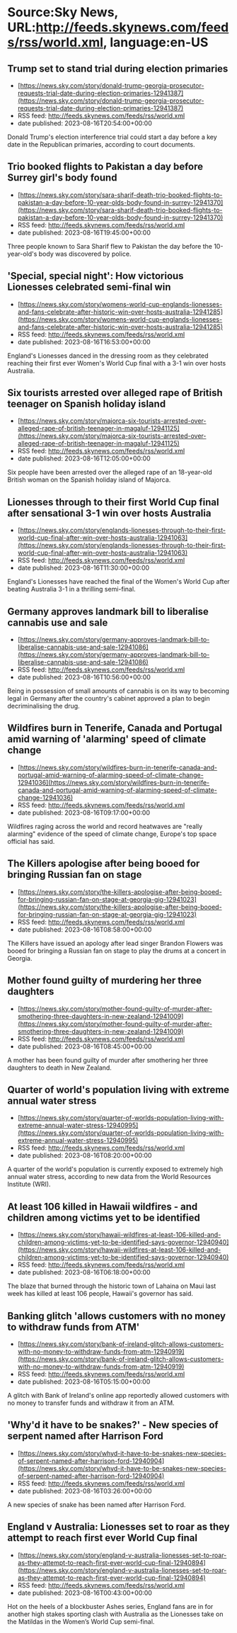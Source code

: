 # Source:Sky News, URL:http://feeds.skynews.com/feeds/rss/world.xml, language:en-US

## Trump set to stand trial during election primaries
 - [https://news.sky.com/story/donald-trump-georgia-prosecutor-requests-trial-date-during-election-primaries-12941387](https://news.sky.com/story/donald-trump-georgia-prosecutor-requests-trial-date-during-election-primaries-12941387)
 - RSS feed: http://feeds.skynews.com/feeds/rss/world.xml
 - date published: 2023-08-16T20:54:00+00:00

Donald Trump's election interference trial could start a day before a key date in the Republican primaries, according to court documents.

## Trio booked flights to Pakistan a day before Surrey girl's body found
 - [https://news.sky.com/story/sara-sharif-death-trio-booked-flights-to-pakistan-a-day-before-10-year-olds-body-found-in-surrey-12941370](https://news.sky.com/story/sara-sharif-death-trio-booked-flights-to-pakistan-a-day-before-10-year-olds-body-found-in-surrey-12941370)
 - RSS feed: http://feeds.skynews.com/feeds/rss/world.xml
 - date published: 2023-08-16T19:45:00+00:00

Three people known to Sara Sharif flew to Pakistan the day before the 10-year-old's body was discovered by police.

## 'Special, special night': How victorious Lionesses celebrated semi-final win
 - [https://news.sky.com/story/womens-world-cup-englands-lionesses-and-fans-celebrate-after-historic-win-over-hosts-australia-12941285](https://news.sky.com/story/womens-world-cup-englands-lionesses-and-fans-celebrate-after-historic-win-over-hosts-australia-12941285)
 - RSS feed: http://feeds.skynews.com/feeds/rss/world.xml
 - date published: 2023-08-16T16:53:00+00:00

England's Lionesses danced in the dressing room as they celebrated reaching their first ever Women's World Cup final with a 3-1 win over hosts Australia.

## Six tourists arrested over alleged rape of British teenager on Spanish holiday island
 - [https://news.sky.com/story/majorca-six-tourists-arrested-over-alleged-rape-of-british-teenager-in-magaluf-12941125](https://news.sky.com/story/majorca-six-tourists-arrested-over-alleged-rape-of-british-teenager-in-magaluf-12941125)
 - RSS feed: http://feeds.skynews.com/feeds/rss/world.xml
 - date published: 2023-08-16T12:05:00+00:00

Six people have been arrested over the alleged rape of an 18-year-old British woman on the Spanish holiday island of Majorca.

## Lionesses through to their first World Cup final after sensational 3-1 win over hosts Australia
 - [https://news.sky.com/story/englands-lionesses-through-to-their-first-world-cup-final-after-win-over-hosts-australia-12941063](https://news.sky.com/story/englands-lionesses-through-to-their-first-world-cup-final-after-win-over-hosts-australia-12941063)
 - RSS feed: http://feeds.skynews.com/feeds/rss/world.xml
 - date published: 2023-08-16T11:30:00+00:00

England's Lionesses have reached the final of the Women's World Cup after beating Australia 3-1 in a thrilling semi-final.

## Germany approves landmark bill to liberalise cannabis use and sale
 - [https://news.sky.com/story/germany-approves-landmark-bill-to-liberalise-cannabis-use-and-sale-12941086](https://news.sky.com/story/germany-approves-landmark-bill-to-liberalise-cannabis-use-and-sale-12941086)
 - RSS feed: http://feeds.skynews.com/feeds/rss/world.xml
 - date published: 2023-08-16T10:56:00+00:00

Being in possession of small amounts of cannabis is on its way to becoming legal in Germany after the country's cabinet approved a plan to begin decriminalising the drug.

## Wildfires burn in Tenerife, Canada and Portugal amid warning of 'alarming' speed of climate change
 - [https://news.sky.com/story/wildfires-burn-in-tenerife-canada-and-portugal-amid-warning-of-alarming-speed-of-climate-change-12941036](https://news.sky.com/story/wildfires-burn-in-tenerife-canada-and-portugal-amid-warning-of-alarming-speed-of-climate-change-12941036)
 - RSS feed: http://feeds.skynews.com/feeds/rss/world.xml
 - date published: 2023-08-16T09:17:00+00:00

Wildfires raging across the world and record heatwaves are "really alarming" evidence of the speed of climate change, Europe's top space official has said.

## The Killers apologise after being booed for bringing Russian fan on stage
 - [https://news.sky.com/story/the-killers-apologise-after-being-booed-for-bringing-russian-fan-on-stage-at-georgia-gig-12941023](https://news.sky.com/story/the-killers-apologise-after-being-booed-for-bringing-russian-fan-on-stage-at-georgia-gig-12941023)
 - RSS feed: http://feeds.skynews.com/feeds/rss/world.xml
 - date published: 2023-08-16T08:58:00+00:00

The Killers have issued an apology after lead singer Brandon Flowers was booed for bringing a Russian fan on stage to play the drums at a concert in Georgia.

## Mother found guilty of murdering her three daughters
 - [https://news.sky.com/story/mother-found-guilty-of-murder-after-smothering-three-daughters-in-new-zealand-12941009](https://news.sky.com/story/mother-found-guilty-of-murder-after-smothering-three-daughters-in-new-zealand-12941009)
 - RSS feed: http://feeds.skynews.com/feeds/rss/world.xml
 - date published: 2023-08-16T08:45:00+00:00

A mother has been found guilty of murder after smothering her three daughters to death in New Zealand.

## Quarter of world's population living with extreme annual water stress
 - [https://news.sky.com/story/quarter-of-worlds-population-living-with-extreme-annual-water-stress-12940995](https://news.sky.com/story/quarter-of-worlds-population-living-with-extreme-annual-water-stress-12940995)
 - RSS feed: http://feeds.skynews.com/feeds/rss/world.xml
 - date published: 2023-08-16T08:20:00+00:00

A quarter of the world's population is currently exposed to extremely high annual water stress, according to new data from the World Resources Institute (WRI).&#160;

## At least 106 killed in Hawaii wildfires - and children among victims yet to be identified
 - [https://news.sky.com/story/hawaii-wildfires-at-least-106-killed-and-children-among-victims-yet-to-be-identified-says-governor-12940940](https://news.sky.com/story/hawaii-wildfires-at-least-106-killed-and-children-among-victims-yet-to-be-identified-says-governor-12940940)
 - RSS feed: http://feeds.skynews.com/feeds/rss/world.xml
 - date published: 2023-08-16T06:18:00+00:00

The blaze that burned through the historic town of Lahaina on Maui last week has killed at least 106 people, Hawaii's governor has said.

## Banking glitch 'allows customers with no money to withdraw funds from ATM'
 - [https://news.sky.com/story/bank-of-ireland-glitch-allows-customers-with-no-money-to-withdraw-funds-from-atm-12940919](https://news.sky.com/story/bank-of-ireland-glitch-allows-customers-with-no-money-to-withdraw-funds-from-atm-12940919)
 - RSS feed: http://feeds.skynews.com/feeds/rss/world.xml
 - date published: 2023-08-16T05:15:00+00:00

A glitch with Bank of Ireland's online app reportedly allowed customers with no money to transfer funds and withdraw it from an ATM.

## 'Why'd it have to be snakes?' - New species of serpent named after Harrison Ford
 - [https://news.sky.com/story/whyd-it-have-to-be-snakes-new-species-of-serpent-named-after-harrison-ford-12940904](https://news.sky.com/story/whyd-it-have-to-be-snakes-new-species-of-serpent-named-after-harrison-ford-12940904)
 - RSS feed: http://feeds.skynews.com/feeds/rss/world.xml
 - date published: 2023-08-16T03:26:00+00:00

A new species of snake has been named after Harrison Ford.

## England v Australia: Lionesses set to roar as they attempt to reach first ever World Cup final
 - [https://news.sky.com/story/england-v-australia-lionesses-set-to-roar-as-they-attempt-to-reach-first-ever-world-cup-final-12940894](https://news.sky.com/story/england-v-australia-lionesses-set-to-roar-as-they-attempt-to-reach-first-ever-world-cup-final-12940894)
 - RSS feed: http://feeds.skynews.com/feeds/rss/world.xml
 - date published: 2023-08-16T00:43:00+00:00

Hot on the heels of a blockbuster Ashes series, England fans are in for another high stakes sporting clash with Australia as the Lionesses take on the Matildas in the Women&#8217;s World Cup semi-final.


